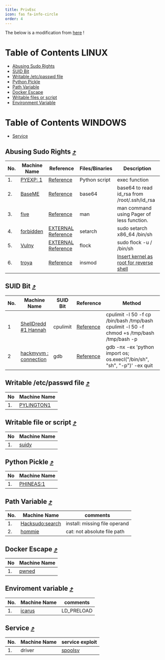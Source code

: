 ```yaml
---
title: PrivEsc
icon: fas fa-info-circle
order: 4
---
```


The below is a modification from [here](https://github.com/Ignitetechnologies/Privilege-Escalation) !

<a name="table-of-contents"></a>
Table of Contents LINUX
==========================

* [Abusing Sudo Rights](#sudo)
* [SUID Bit](#suid)
* [Writable /etc/passwd file](#etc)
* [Python Pickle](#pickle)
* [Path Variable](#path)
* [Docker Escape](#docker)
* [Writable files or script](#wfos)
* [Environment Variable](#ev)


Table of Contents WINDOWS
==========================

* [Service](#Service)

<a name="sudo"></a>
##  Abusing Sudo Rights [⤴](#table-of-contents)

|No.|Machine Name|Reference|Files/Binaries| Description |
|-------|--------------|--------------|----------------|----------------|
|1.|[PYEXP: 1](https://www.vulnhub.com/entry/pyexp-1,534/)|[Reference](https://am-a-circle.github.io/posts/PYEXP_1/)| Python script| exec function |
|2.|[BaseME](https://hackmyvm.eu/machines/machine.php?vm=BaseME)|[Reference](https://am-a-circle.github.io/posts/BaseME/)| base64| base64 to read id_rsa from /root/.ssh/id_rsa |
|3.|[five](https://hackmyvm.eu/machines/machine.php?vm=five)|[Reference](https://am-a-circle.github.io/posts/five/)| man | man command using Pager of less function. |
|4.|[forbidden](https://hackmyvm.eu/machines/machine.php?vm=Forbidden)| [EXTERNAL Reference](https://d4t4s3c.medium.com/hackmyvm-forbidden-4266900e6c94) | setarch |  sudo setarch x86_64 /bin/sh |
|5.|[Vulny](https://hackmyvm.eu/machines/machine.php?vm=Vulny)| [EXTERNAL Reference](https://kerszl.github.io/hacking/walkthrough/vulny/) | flock |   sudo flock -u / /bin/sh |
|6.|[troya](https://hackmyvm.eu/machines/machine.php?vm=troya)|[Reference](https://am-a-circle.github.io/posts/troya/)| insmod | [Insert kernel as root for reverse shell](https://book.hacktricks.xyz/linux-unix/privilege-escalation/linux-capabilities#example-2-with-binary)  |
 
<a name="suid"></a>
##  SUID Bit [⤴](#table-of-contents)

|No.| Machine Name                 |SUID Bit| Reference | Method |
|-------|------------------------------|-------|-------|--------------------------------------------------------|
|1|[ShellDredd #1 Hannah](https://www.vulnhub.com/entry/onsystem-shelldredd-1-hannah,545/)| cpulimit|[Reference](https://am-a-circle.github.io/posts/ONSYSTEM-HANNAH/)  | cpulimit -l 50 -f cp /bin/bash /tmp/bash <br> cpulimit -l 50 -f chmod +s /tmp/bash <br>  /tmp/bash -p|
|2|[hackmyvm : connection](https://hackmyvm.eu/machines/machine.php?vm=Connection)| gdb |[Reference](https://am-a-circle.github.io/posts/connection/)  | gdb -nx -ex 'python import os; os.execl("/bin/sh", "sh", "-p")' -ex quit |



<a name="etc"></a>
##  Writable /etc/passwd file [⤴](#table-of-contents)

| No | Machine Name|
|----|-----------|
|1.	 | [PYLINGTON1](https://am-a-circle.github.io/posts/PYLINGTON_1/)|

<a name="wfos"></a>
##  Writable file or script [⤴](#table-of-contents)

| No | Machine Name|
|----|-----------|
|1.	 | [suidy](https://am-a-circle.github.io/posts/suidy/)|

<a name="pickle"></a>
##  Python Pickle [⤴](#table-of-contents)

| No | Machine Name|
|----|-----------|
|1.	 | [PHINEAS:1](https://am-a-circle.github.io/posts/PHINEAS_1/)|

<a name="path"></a>
##  Path Variable [⤴](#table-of-contents)

|No.| Machine Name   | comments  |
|-------|-----------------|--------|
|1.| [Hacksudo:search](https://am-a-circle.github.io/posts/Hacksudo_Search/)|install: missing file operand    |
|2.| [hommie](https://am-a-circle.github.io/posts/Hommie/)|cat: not absolute file path   |

<a name="docker"></a>
##  Docker Escape [⤴](#table-of-contents)

| No | Machine Name|
|----|-----------|
|1.	 | [pwned](https://am-a-circle.github.io/posts/pwned/)|

<a name="ev"></a>

##  Enviroment variable [⤴](#table-of-contents)

|No.| Machine Name   | comments  |
|-------|-----------------|--------|
|1. | [icarus](https://am-a-circle.github.io/posts/icarus/)| LD_PRELOAD |


<a name="Service"></a>

##  Service [⤴](#table-of-contents)

|No.| Machine Name   | service exploit  |
|-------|-----------------|--------|
|1. | driver | [spoolsv](https://github.com/calebstewart/CVE-2021-1675) |

